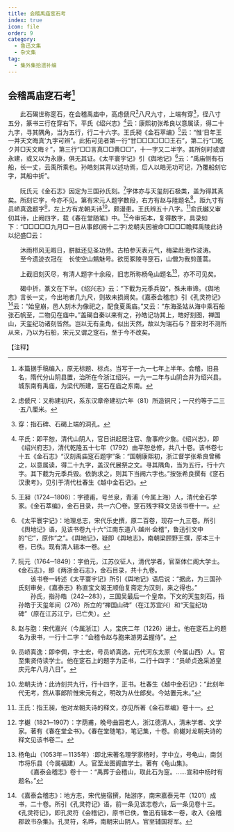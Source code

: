 ```yaml
---
title: 会稽禹庙窆石考
index: true
icon: file
order: 9
category:
  - 鲁迅文集
  - 杂文集
tag:  
  - 集外集拾遗补编
---
```


## 会稽禹庙窆石考[^1]

　　此石碣世称窆石，在会稽禹庙中，高虑傂尺[^2]八尺九寸，上端有穿[^3]，径八寸五分，篆书三行在穿右下。平氏《绍兴志》[^4]云：康熙初张希良以意属读，得二十九字，寻其隅角，当为五行，行二十六字。王氏昶《金石萃编》[^5]云：“惟‘日年王一并天文晦真’九字可辨”。此拓可见者第一行“甘□□□□□□王石”，第二行“□乾ク并□天文晦彳”，第三行“□□言真□□黄□□”，十一字又二半字。其所刻时或谓永建，或又以为永康，俱无其证。《太平寰宇记》引《舆地记》[^6]云：“禹庙侧有石船，长一丈，云禹所乘也。孙皓刻其背以述功焉，后人以皓无功可记，乃覆船刻它字，其船中折”。

　　阮氏元《金石志》因定为三国孙氏刻。[^7]字体亦与天玺刻石极类，盖为得其真矣。所刻它字，今亦不见。第有宋元人题字数段，右方有赵与陞题名[^8]，距九寸有员峤真逸题字[^9]，左上方有龙朝夫诗[^10]，颇漫患。王氏辨五十八字。[^11]俞氏樾又审仞其诗，止阙四字，载《春在堂随笔》中。[^12]今审拓本，复得数字，具录如下：“□□□□□九月□一日从事郎(阙十二字)龙朝夫因被命□□□□瞻拜禹陵此诗以纪盛□云：

　　沐雨栉风无暇日，胼胝还见圣功劳。古柏参天表元气，梅梁赴海作波涛。
　　至今遗迹衣冠在　长使空山魑魅号。欲觅冢陵寻窆石，山僧为我剪蓬蒿。

　　上截旧刻灭尽，有清人题字十余段，旧志所称杨龟山题名[^13]，亦不可见矣。

　　碣中折，篆文在下半。《绍兴志》云：“下截为元季兵毁”，殊未审谛。《舆地志》言长一丈，今出地者几九尺，则故未损阙矣。《嘉泰会稽志》引《孔灵符记》[^14]云：“始皇崩，邑人刻木为像祀之，配食夏禹庙。”又云：“东海圣姑从海中乘石船张石帆至，二物见在庙中。”盖碣自秦以来有之，孙皓记功其上，皓好刻图，禅国山，天玺纪功诸刻皆然。岂以无有圭角，似出天然，故以为瑞石与？晋宋时不测所从来，乃以为石船，宋元又谓之窆石，至于今不改矣。

【注释】

[^1]:本篇据手稿编入，原无标题、标点。当写于一九一七年上半年。会稽，旧县名，隋代分山阴县置，治所在今浙江绍兴。一九一二年与山阴合并为绍兴县。城东南有禹庙，为梁代所建，窆石在庙之东南。

[^2]:虑傂尺：又称建初尺，系东汉章帝建初六年（81）所造铜尺；一尺约等于二三·五八厘米。

[^3]:穿：指石碑、石碣上端的洞孔。

[^4]:平氏：即平恕，清代山阴人，官日讲起居注官、詹事府少詹。《绍兴志》，即《绍兴府志》，清代乾隆五十七年（1792）由平恕总修，共八十卷。该书卷七十五《金石志》“汉刻禹庙窆石题字”条：“国朝康熙初，浙江督学张希良曾稀之，以意属读，得二十九字，盖汉代展祭之文。寻其隅角，当为五行，行十六字。其下截为元季兵毁。依韵求之，则其下当阙六字也。”按张希良撰有《窆石汉隶考》，见引于清代杜春生《越中金石记》。

[^5]:王昶（1724─1806）：字德甫，号兰泉，青浦（今属上海）人，清代金石学家。《金石萃编》，金石目录，共一六〇卷。窆石残字释文见该书卷十一。

[^6]:《太平寰宇记》：地理总志，宋代乐史撰，原二百卷，现存一九三卷。所引《舆地记》语，见该书卷九十六“江南东道八·越州·会稽”，鲁迅引文中的“它”，原作“之”。《舆地记》，疑即《舆地志》，南朝梁顾野王撰，原本三十卷，已佚。现有清人辑本一卷。

[^7]:阮元（1764─1849）：字伯元，江苏仪征人，清代学者，官至体仁阁大学士。《金石志》，即《两浙金石志》，金石目录，共十九卷。  
    　　该书卷一转述《太平寰宇记》所引《舆地记》语后说：“据此，为三国孙氏刻审矣，《嘉泰志》称直宝文阁王顺伯复斋定为汉刻，来之得也。”  
    　　孙氏，指孙皓（242─283），三国吴最后一个皇帝。下文的天玺刻石，指孙皓于天玺年间（276）所立的“禅国山碑”（在江苏宜兴）和“天玺纪功碑”（原在江苏江宁，已亡失）。

[^8]:赵与胞：宋代嘉兴（今属浙江）人，宝庆二年（1226）进士。他在窆石上的题名为隶书，一行十二字：“会稽令赵与胞来游男孟握侍”。

[^9]:员峤真逸：即李倜，字士宏，号员峤真逸，元代河东太原（今属山西）人。官至集贤侍读学士。他在窆石上的题字为正书，二行十四字：“员峤贞逸采游皇庆元年八月八日”。

[^10]:龙朝夫诗：此诗刻共九行，行十四字，正书。杜春生《越中金石记》：“此刻年代无考，然从事郎阶惟宋元有之，明改为从仕郎矣。今姑置元末。”

[^11]:王氏：指王昶，他对龙朝夫诗的释文，亦见所著《金石萃编》卷十一。

[^12]:字樾（1821─1907）：字荫甫，晚号曲园老人，浙江德清人，清末学者、文学家。著有《春在堂全书》。《春在堂随笔》，笔记集，十卷。俞樾对龙朝夫诗的释文见该书卷二。

[^13]:杨龟山（1053年－1135年）∶即北宋著名理学家杨时，字中立，号龟山，南剑市将乐县（今属福建）人。官至龙图阁直学士。著有《龟山集》。  
    　　《嘉泰会稽志》卷十一：“禹葬于会稽山，取此石为窆。……宣和中杨时有题名。”

[^14]:《嘉泰会稽志》：地方志，宋代施宿撰，陆游序，南宋嘉泰元年（1201）成书，二十卷。所引《孔灵符记》语，前一条见该志卷六，后一条见卷十三。《孔灵符记》，即孔灵符《会稽记》，原书已佚，鲁迅有辑本一卷，收入《会稽郡故书杂集》。孔灵符，名晔，南朝宋山阴人。官至辅国将军。
